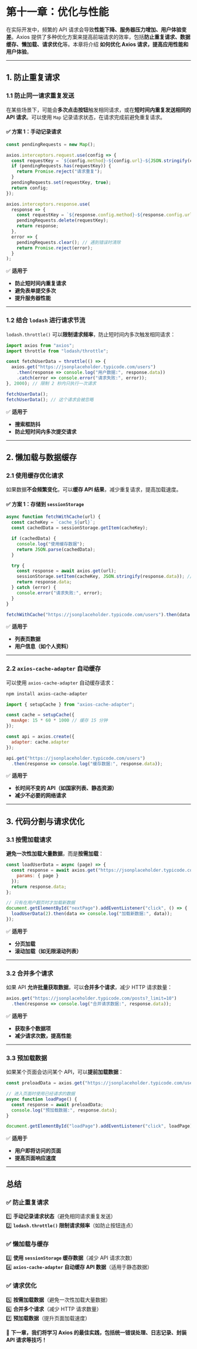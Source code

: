 # **第十一章：优化与性能**

在实际开发中，频繁的 API 请求会导致**性能下降、服务器压力增加、用户体验变差**。Axios 提供了多种优化方案来提高前端请求的效率，包括**防止重复请求、数据缓存、懒加载、请求优化**等。本章将介绍 **如何优化 Axios 请求，提高应用性能和用户体验**。

---

## **1. 防止重复请求**

### **1.1 防止同一请求重复发送**

在某些场景下，可能会**多次点击按钮**触发相同请求，或在**短时间内重复发送相同的 API 请求**。可以使用 `Map` 记录请求状态，在请求完成前避免重复请求。

#### **✅ 方案 1：手动记录请求**

```javascript
const pendingRequests = new Map();

axios.interceptors.request.use(config => {
  const requestKey = `${config.method}-${config.url}-${JSON.stringify(config.params || config.data)}`;
  if (pendingRequests.has(requestKey)) {
    return Promise.reject("请求重复");
  }
  pendingRequests.set(requestKey, true);
  return config;
});

axios.interceptors.response.use(
  response => {
    const requestKey = `${response.config.method}-${response.config.url}-${JSON.stringify(response.config.params || response.config.data)}`;
    pendingRequests.delete(requestKey);
    return response;
  },
  error => {
    pendingRequests.clear(); // 遇到错误时清除
    return Promise.reject(error);
  }
);
```

✅ **适用于**

- **防止短时间内重复请求**
- **避免表单提交多次**
- **提升服务器性能**

---

### **1.2 结合 `lodash` 进行请求节流**

`lodash.throttle()` 可以**限制请求频率**，防止短时间内多次触发相同请求：

```javascript
import axios from "axios";
import throttle from "lodash/throttle";

const fetchUserData = throttle(() => {
  axios.get("https://jsonplaceholder.typicode.com/users")
    .then(response => console.log("用户数据:", response.data))
    .catch(error => console.error("请求失败:", error));
}, 2000); // 限制 2 秒内只执行一次请求

fetchUserData();
fetchUserData(); // 这个请求会被忽略
```

✅ **适用于**

- **搜索框防抖**
- **防止短时间内多次提交请求**

---

## **2. 懒加载与数据缓存**

### **2.1 使用缓存优化请求**

如果数据**不会频繁变化**，可以**缓存 API 结果**，减少重复请求，提高加载速度。

#### **✅ 方案 1：存储到 `sessionStorage`**

```javascript
async function fetchWithCache(url) {
  const cacheKey = `cache_${url}`;
  const cachedData = sessionStorage.getItem(cacheKey);

  if (cachedData) {
    console.log("使用缓存数据");
    return JSON.parse(cachedData);
  }

  try {
    const response = await axios.get(url);
    sessionStorage.setItem(cacheKey, JSON.stringify(response.data)); // 存入缓存
    return response.data;
  } catch (error) {
    console.error("请求失败:", error);
  }
}

fetchWithCache("https://jsonplaceholder.typicode.com/users").then(data => console.log(data));
```

✅ **适用于**

- **列表页数据**
- **用户信息（如个人资料）**

---

### **2.2 `axios-cache-adapter` 自动缓存**

可以使用 `axios-cache-adapter` 自动缓存请求：

```bash
npm install axios-cache-adapter
```

```javascript
import { setupCache } from "axios-cache-adapter";

const cache = setupCache({
  maxAge: 15 * 60 * 1000 // 缓存 15 分钟
});

const api = axios.create({
  adapter: cache.adapter
});

api.get("https://jsonplaceholder.typicode.com/users")
  .then(response => console.log("缓存数据:", response.data));
```

✅ **适用于**

- **长时间不变的 API（如国家列表、静态资源）**
- **减少不必要的网络请求**

---

## **3. 代码分割与请求优化**

### **3.1 按需加载请求**

**避免一次性加载大量数据**，而是**按需加载**：

```javascript
const loadUserData = async (page) => {
  const response = await axios.get("https://jsonplaceholder.typicode.com/users", {
    params: { page }
  });
  return response.data;
};

// 只有在用户翻页时才加载新数据
document.getElementById("nextPage").addEventListener("click", () => {
  loadUserData(2).then(data => console.log("加载新数据:", data));
});
```

✅ **适用于**

- **分页加载**
- **滚动加载（如无限滚动列表）**

---

### **3.2 合并多个请求**

如果 API **允许批量获取数据**，可以**合并多个请求**，减少 HTTP 请求数量：

```javascript
axios.get("https://jsonplaceholder.typicode.com/posts?_limit=10")
  .then(response => console.log("合并请求数据:", response.data));
```

✅ **适用于**

- **获取多个数据项**
- **减少请求次数，提高性能**

---

### **3.3 预加载数据**

如果某个页面会访问某个 API，可以**提前加载数据**：

```javascript
const preloadData = axios.get("https://jsonplaceholder.typicode.com/users");

// 进入页面时使用已经请求的数据
async function loadPage() {
  const response = await preloadData;
  console.log("预加载数据:", response.data);
}

document.getElementById("loadPage").addEventListener("click", loadPage);
```

✅ **适用于**

- **用户即将访问的页面**
- **提高页面响应速度**

---

## **总结**

### **✅ 防止重复请求**

1️⃣ **手动记录请求状态**（避免相同请求重复发送）  
2️⃣ **`lodash.throttle()` 限制请求频率**（如防止按钮连点）  

### **✅ 懒加载与缓存**

3️⃣ **使用 `sessionStorage` 缓存数据**（减少 API 请求次数）  
4️⃣ **`axios-cache-adapter` 自动缓存 API 数据**（适用于静态数据）  

### **✅ 请求优化**

5️⃣ **按需加载数据**（避免一次性加载大量数据）  
6️⃣ **合并多个请求**（减少 HTTP 请求数量）  
7️⃣ **预加载数据**（提升页面加载速度）  

🚀 **下一章，我们将学习 Axios 的最佳实践，包括统一错误处理、日志记录、封装 API 请求等技巧！**

